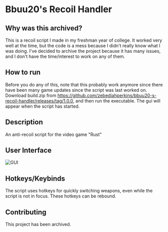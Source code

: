 # Bbuu20's Recoil Handler

## Why was this archived?
This is a recoil script I made in my freshman year of college. It worked very well at the time, but the code is a mess because I didn't really know what I was doing. I've decided to archive the project because it has many issues, and I don't have the time/interest to work on any of them.

## How to run
Before you do any of this, note that this probably work anymore since there have been many game updates since the script was last worked on. Download build.zip from https://github.com/zebediahperkins/bbuu20-s-recoil-handler/releases/tag/1.0.0, and then run the executable. The gui will appear when the script has started.

## Description
An anti-recoil script for the video game "Rust"

## User Interface
![GUI](https://i.imgur.com/PmOdfav.png)

## Hotkeys/Keybinds
The script uses hotkeys for quickly switching weapons, even while the script is not in focus. These hotkeys can be rebound.

## Contributing
This project has been archived.
